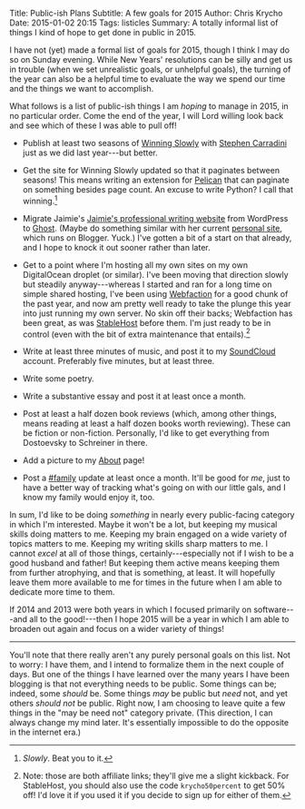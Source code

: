 Title: Public-ish Plans
Subtitle: A few goals for 2015
Author: Chris Krycho
Date: 2015-01-02 20:15
Tags: listicles
Summary: A totally informal list of things I kind of hope to get done in public in 2015.

I have not (yet) made a formal list of goals for 2015, though I think I may do
so on Sunday evening. While New Years' resolutions can be silly and get us in
trouble (when we set unrealistic goals, or unhelpful goals), the turning of the
year can also be a helpful time to evaluate the way we spend our time and the
things we want to accomplish.

What follows is a list of public-ish things I am *hoping* to manage in 2015, in
no particular order. Come the end of the year, I will Lord willing look back and
see which of these I was able to pull off!

  - Publish at least two seasons of [Winning Slowly] with [Stephen Carradini]
    just as we did last year---but better.

  - Get the site for Winning Slowly updated so that it paginates between
    seasons! This means writing an extension for [Pelican] that can paginate on
    something besides page count. An excuse to write Python? I call that
    winning.[^slowly]

  - Migrate Jaimie's [Jaimie's professional writing website] from WordPress to
    [Ghost]. (Maybe do something similar with her current [personal site], which
    runs on Blogger. Yuck.) I've gotten a bit of a start on that already, and I
    hope to knock it out sooner rather than later.

  - Get to a point where I'm hosting all my own sites on my own DigitalOcean
    droplet (or similar). I've been moving that direction slowly but steadily
    anyway---whereas I started and ran for a long time on simple shared hosting,
    I've been using [Webfaction] for a good chunk of the past year, and now am
    pretty well ready to take the plunge this year into just running my own
    server. No skin off their backs; Webfaction has been great, as was
    [StableHost] before them. I'm just ready to be in control (even with the bit
    of extra maintenance that entails).[^affiliate]

  - Write at least three minutes of music, and post it to my [SoundCloud]
    account. Preferably five minutes, but at least three.

  - Write some poetry.

  - Write a substantive essay and post it at least once a month.

  - Post at least a half dozen book reviews (which, among other things, means
    reading at least a half dozen books worth reviewing). These can be fiction
    or non-fiction. Personally, I'd like to get everything from Dostoevsky to
    Schreiner in there.

  - Add a picture to my [About] page!

  - Post a [#family] update at least once a month. It'll be good for *me*, just
    to have a better way of tracking what's going on with our little gals, and I
    know my family would enjoy it, too.

In sum, I'd like to be doing *something* in nearly every public-facing category
in which I'm interested. Maybe it won't be a lot, but keeping my musical skills
doing matters to me. Keeping my brain engaged on a wide variety of topics
matters to me. Keeping my writing skills sharp matters to me. I cannot *excel*
at all of those things, certainly---especially not if I wish to be a good
husband and father! But keeping them active means keeping them from further
atrophying, and that is something, at least. It will hopefully leave them more
available to me for times in the future when I am able to dedicate more time to
them.

If 2014 and 2013 were both years in which I focused primarily on software---and
all to the good!---then I hope 2015 will be a year in which I am able to broaden
out again and focus on a wider variety of things!

---

You'll note that there really aren't any purely personal goals on this list. Not
to worry: I have them, and I intend to formalize them in the next couple of
days. But one of the things I have learned over the many years I have been
blogging is that not everything needs to be public. Some things can be; indeed,
some *should* be. Some things *may* be public but *need* not, and yet others
*should not* be public. Right now, I am choosing to leave quite a few things in
the "may be need not" category private. (This direction, I can always change my
mind later. It's essentially impossible to do the opposite in the internet era.)

[^slowly]: *Slowly*. Beat you to it.

[^affiliate]: Note: those are both affiliate links; they'll give me a slight
    kickback. For StableHost, you should also use the code `krycho50percent` to
    get 50% off! I'd love it if you used it if you decide to sign up for either
    of them.

[Winning Slowly]: //www.winningslowly.org
[Stephen Carradini]: //stephencarradini.com
[Pelican]: //docs.getpelican.com/en/3.5.0/
[Jaimie's professional writing website]: //jaimiekrycho.com
[personal site]: //jaimiedawn.blogspot.com
[Ghost]: //ghost.org
[Webfaction]: https://www.webfaction.com/?aid=67929
[StableHost]: https://billing.stablehost.com/aff.php?aff=319
[SoundCloud]: //soundcloud.com/chriskrycho
[About]: /about
[#family]: /family
